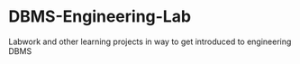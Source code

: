 # DBMS-Engineering-Lab
Labwork and other learning projects in way to get introduced to engineering DBMS
